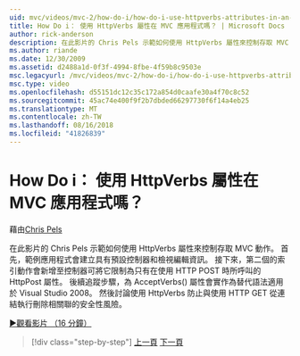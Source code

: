 ```yaml
---
uid: mvc/videos/mvc-2/how-do-i/how-do-i-use-httpverbs-attributes-in-an-mvc-application
title: How Do i： 使用 HttpVerbs 屬性在 MVC 應用程式嗎？ | Microsoft Docs
author: rick-anderson
description: 在此影片的 Chris Pels 示範如何使用 HttpVerbs 屬性來控制存取 MVC 動作。 首先，範例應用程式會透過預設共同...
ms.author: riande
ms.date: 12/30/2009
ms.assetid: d2488a1d-0f3f-4994-8fbe-4f59b8c9503e
msc.legacyurl: /mvc/videos/mvc-2/how-do-i/how-do-i-use-httpverbs-attributes-in-an-mvc-application
msc.type: video
ms.openlocfilehash: d55151dc12c35c172a854d0caafe30a4f70c8c52
ms.sourcegitcommit: 45ac74e400f9f2b7dbded66297730f6f14a4eb25
ms.translationtype: MT
ms.contentlocale: zh-TW
ms.lasthandoff: 08/16/2018
ms.locfileid: "41826839"
---
```

<a name="how-do-i-use-httpverbs-attributes-in-an-mvc-application"></a>How Do i： 使用 HttpVerbs 屬性在 MVC 應用程式嗎？
====================
藉由[Chris Pels](https://twitter.com/chrispels)

在此影片的 Chris Pels 示範如何使用 HttpVerbs 屬性來控制存取 MVC 動作。 首先，範例應用程式會建立具有預設控制器和檢視編輯資訊。 接下來，第二個的索引動作會新增至控制器可將它限制為只有在使用 HTTP POST 時所呼叫的 HttpPost 屬性。 後續追蹤步驟，為 AcceptVerbs() 屬性會實作為替代語法適用於 Visual Studio 2008。 然後討論使用 HttpVerbs 防止與使用 HTTP GET 從連結執行刪除相關聯的安全性風險。

[&#9654;觀看影片 （16 分鐘）](https://channel9.msdn.com/Blogs/ASP-NET-Site-Videos/how-do-i-use-httpverbs-attributes-in-an-mvc-application)

> [!div class="step-by-step"]
> [上一頁](how-do-i-work-with-model-binders-in-an-mvc-application.md)
> [下一頁](mvc2-html-encoding.md)
